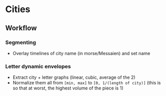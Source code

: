 # Cities

## Workflow

### Segmenting

* Overlay timelines of city name (in morse/Messaien) and set name

### Letter dynamic envelopes
* Extract city + letter graphs (linear, cubic, average of the 2)
* Normalize them all from `[min, max]` to `[0, 1/(length of city)]`
    (this is so that at worst, the highest volume of the piece is 1)

